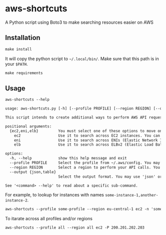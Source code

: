 # aws-shortcuts

A Python script using Boto3 to make searching resources easier on AWS

## Installation

```txt
make install
```

It will copy the python script to `~/.local/bin/`. Make sure that this path is in your `$PATH`.

```txt
make requirements
```

## Usage

```txt
aws-shortcuts --help

usage: aws-shortcuts.py [-h] [--profile PROFILE] [--region REGION] [--output {json,table}] {ec2,eni,elb} ...

This script intends to create additional ways to perform AWS API requests.

positional arguments:
  {ec2,eni,elb}         You must select one of these options to move on. Additional info: <command> --help
    ec2                 Use it to search across EC2 instances. You can search by ids, names, by private IPs or public IPs.
    eni                 Use it to search across ENIs (Elastic Network Interfaces). You can search by private IPs or public IPs.
    elb                 Use it to search across ELBv2 (Elastic Load Balancer). You can search by ARNs, by names or by DNS names.

options:
  -h, --help            show this help message and exit
  --profile PROFILE     Select the profile from ~/.aws/config. You may use 'all' to search across all profiles. (default: default)
  --region REGION       Select a region to perform your API calls. You may use 'all' to search across all regions. (default: eu-central-1)
  --output {json,table}
                        Select the output format. You may use 'json' or 'table' (default: table)

See '<command> --help' to read about a specific sub-command.
```

For example, to lookup for instances with names `some-instance-1,another-instance-2`.

```txt
aws-shortcuts --profile some-profile --region eu-central-1 ec2 -n 'some-instance-1,another-instance-2'
```

To itarate across all profiles and/or regions

```txt
aws-shortcuts --profile all --region all ec2 -P 200.201.202.203
```
